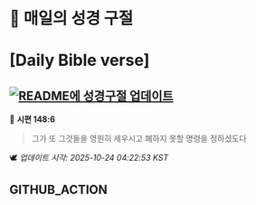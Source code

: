 # 🙏 매일의 성경 구절
# [Daily Bible verse]
## [![README에 성경구절 업데이트](https://github.com/DONGSUKA/first_test/actions/workflows/update-readme-bible.yml/badge.svg)](https://github.com/DONGSUKA/first_test/actions/workflows/update-readme-bible.yml)
<!-- START_BIBLE_VERSE -->
📖 **시편 148:6**
> 그가 또 그것들을 영원히 세우시고 폐하지 못할 명령을 정하셨도다

🕊️ _업데이트 시각: 2025-10-24 04:22:53 KST_
  <!-- END_BIBLE_VERSE -->
## GITHUB_ACTION
